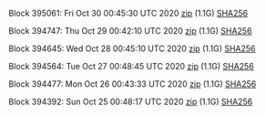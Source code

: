 Block 395061: Fri Oct 30 00:45:30 UTC 2020 [zip](https://dash-bootstrap.ams3.digitaloceanspaces.com/testnet/2020-10-30/bootstrap.dat.zip) (1.1G) [SHA256](https://dash-bootstrap.ams3.digitaloceanspaces.com/testnet/2020-10-30/sha256.txt)

Block 394747: Thu Oct 29 00:42:10 UTC 2020 [zip](https://dash-bootstrap.ams3.digitaloceanspaces.com/testnet/2020-10-29/bootstrap.dat.zip) (1.1G) [SHA256](https://dash-bootstrap.ams3.digitaloceanspaces.com/testnet/2020-10-29/sha256.txt)

Block 394645: Wed Oct 28 00:45:10 UTC 2020 [zip](https://dash-bootstrap.ams3.digitaloceanspaces.com/testnet/2020-10-28/bootstrap.dat.zip) (1.1G) [SHA256](https://dash-bootstrap.ams3.digitaloceanspaces.com/testnet/2020-10-28/sha256.txt)

Block 394564: Tue Oct 27 00:48:45 UTC 2020 [zip](https://dash-bootstrap.ams3.digitaloceanspaces.com/testnet/2020-10-27/bootstrap.dat.zip) (1.1G) [SHA256](https://dash-bootstrap.ams3.digitaloceanspaces.com/testnet/2020-10-27/sha256.txt)

Block 394477: Mon Oct 26 00:43:33 UTC 2020 [zip](https://dash-bootstrap.ams3.digitaloceanspaces.com/testnet/2020-10-26/bootstrap.dat.zip) (1.1G) [SHA256](https://dash-bootstrap.ams3.digitaloceanspaces.com/testnet/2020-10-26/sha256.txt)

Block 394392: Sun Oct 25 00:48:17 UTC 2020 [zip](https://dash-bootstrap.ams3.digitaloceanspaces.com/testnet/2020-10-25/bootstrap.dat.zip) (1.1G) [SHA256](https://dash-bootstrap.ams3.digitaloceanspaces.com/testnet/2020-10-25/sha256.txt)
